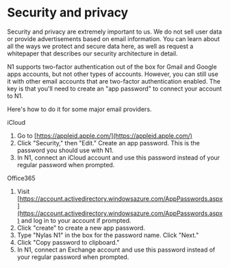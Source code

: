 # Security and privacy

Security and privacy are extremely important to us. We do not sell user data or provide advertisements based on email information. You can learn about all the ways we protect and secure data here, as well as request a whitepaper that describes our security architecture in detail.

N1 supports two-factor authentication out of the box for Gmail and Google apps accounts, but not other types of accounts. However, you can still use it with other email accounts that are two-factor authentication enabled. The key is that you'll need to create an "app password" to connect your account to N1.

Here's how to do it for some major email providers.



iCloud

1. Go to
   [https://appleid.apple.com/](https://appleid.apple.com/)
2. Click "Security," then "Edit." Create an app password. This is the password you should use with N1.
3. In N1, connect an iCloud account and use this password instead of your regular password when prompted.



Office365

1. Visit
   [https://account.activedirectory.windowsazure.com/AppPasswords.aspx](https://account.activedirectory.windowsazure.com/AppPasswords.aspx)
   and log in to your account if prompted.
2. Click "create" to create a new app password.
3. Type "Nylas N1" in the box for the password name. Click "Next."
4. Click "Copy password to clipboard."
5. In N1, connect an Exchange account and use this password instead of your regular password when prompted.



